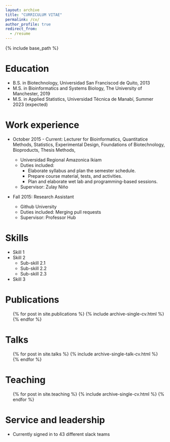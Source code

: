 ```yaml
---
layout: archive
title: "CURRICULUM VITAE"
permalink: /cv/
author_profile: true
redirect_from:
  - /resume
---
```


{% include base_path %}

Education
======
* B.S. in Biotechnology, Universidad San Franciscod de Quito, 2013
* M.S. in Bioinformatics and Systems Biology, The University of Manchester, 2019
* M.S. in Applied Statistics, Universidad Técnica de Manabí, Summer 2023 (expected)

Work experience
======
* October 2015 - Current: Lecturer for Bioinformatics, Quantitatice Methods, Statistics, Experimental Design, Foundations of Biotechnology, Bioproducts, Thesis Methods, 
  * Universidad Regional Amazonica Ikiam
  * Duties included: 
    - Elaborate syllabus and plan the semester schedule.
    - Prepare course material, tests, and activities.
    - Plan and elaborate wet lab and programming-based sessions. 
  * Supervisor: Zulay Niño

* Fall 2015: Research Assistant
  * Github University
  * Duties included: Merging pull requests
  * Supervisor: Professor Hub
  
Skills
======
* Skill 1
* Skill 2
  * Sub-skill 2.1
  * Sub-skill 2.2
  * Sub-skill 2.3
* Skill 3

Publications
======
  <ul>{% for post in site.publications %}
    {% include archive-single-cv.html %}
  {% endfor %}</ul>
  
Talks
======
  <ul>{% for post in site.talks %}
    {% include archive-single-talk-cv.html %}
  {% endfor %}</ul>
  
Teaching
======
  <ul>{% for post in site.teaching %}
    {% include archive-single-cv.html %}
  {% endfor %}</ul>
  
Service and leadership
======
* Currently signed in to 43 different slack teams
